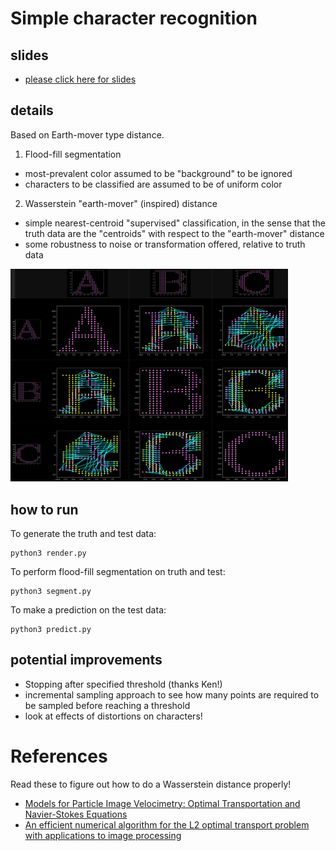 # Simple character recognition
## slides
* [please click here for slides](https://github.com/bcgov/bcgov-python-presentations/blob/master/presentations/20210526_simple_character_recognition/slides/20210526_arithmancy.pdf)
## details
Based on Earth-mover type distance.

1) Flood-fill segmentation
* most-prevalent color assumed to be "background" to be ignored
* characters to be classified are assumed to be of uniform color

2) Wasserstein "earth-mover" (inspired) distance
* simple nearest-centroid "supervised" classification, in the sense that the truth data are the "centroids" with respect to the "earth-mover" distance
* some robustness to noise or transformation offered, relative to truth data

<img src="fig/table.png" width="444px">

## how to run
To generate the truth and test data:

```
python3 render.py
```

To perform flood-fill segmentation on truth and test:

```
python3 segment.py
```

To make a prediction on the test data:

```
python3 predict.py
```


## potential improvements
* Stopping after specified threshold (thanks Ken!)
* incremental sampling approach to see how many points are required to be sampled before reaching a threshold
* look at effects of distortions on characters! 

# References 
Read these to figure out how to do a Wasserstein distance properly!
* [Models for Particle Image Velocimetry: Optimal Transportation and Navier-Stokes Equations](https://dspace.library.uvic.ca/bitstream/handle/1828/7041/SaumierDemers_LouisPhilippe_PhD_2015.pdf)
* [An efficient numerical algorithm for the L2 optimal transport problem with applications to image processing](http://dspace.library.uvic.ca/bitstream/handle/1828/3157/LPSaumierMScThesis.pdf)


